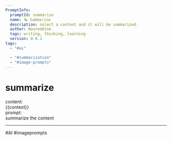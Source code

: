 ```yaml
---
PromptInfo:
  promptId: summarize
  name: 🗞️ Summarize
  description: select a content and it will be summarized.
  author: Noureddine
  tags: writing, thinking, learning
  version: 0.0.1
tags:
  - "#ai"

  - "#summarization"
  - "#image-prompts"
---
```


# summarize

content:  
{{context}}  
prompt:  
summarize the content

---

#AI #imageprompts
